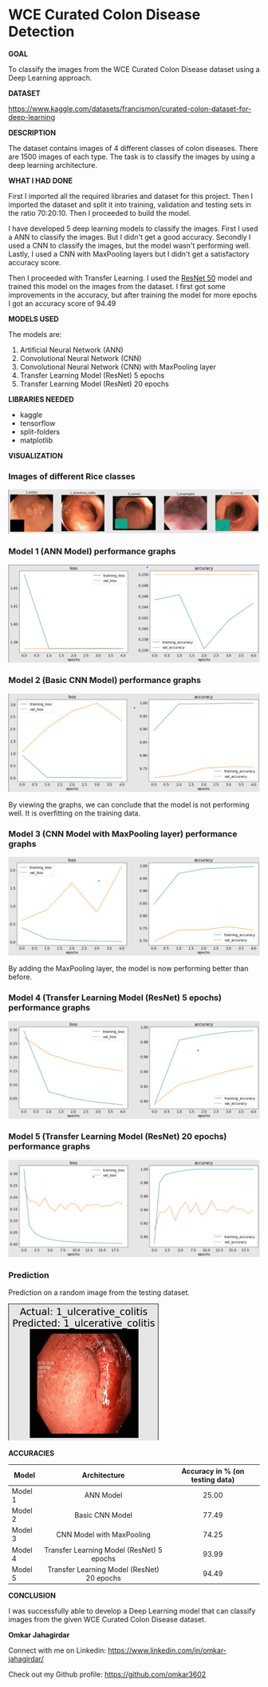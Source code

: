 # WCE Curated Colon Disease Detection

**GOAL**

To classify the images from the WCE Curated Colon Disease dataset using a Deep Learning approach.

**DATASET**

https://www.kaggle.com/datasets/francismon/curated-colon-dataset-for-deep-learning

**DESCRIPTION**

The dataset contains images of 4 different classes of colon diseases. There are 1500 images of each type. The task is to classify the images by using a deep learning architecture.

**WHAT I HAD DONE**

First I imported all the required libraries and dataset for this project. Then I imported the dataset and split it into training, validation and testing sets in the ratio 70:20:10. Then I proceeded to build the model. 

I have developed 5 deep learning models to classify the images. First I used a ANN to classify the images. But I didn't get a good accuracy. Secondly I used a CNN to classify the images, but the model wasn't performing well. Lastly, I used a CNN with MaxPooling layers but I didn't get a satisfactory accuracy score. 

Then I proceeded with Transfer Learning. I used the [ResNet 50](https://tfhub.dev/google/imagenet/resnet_v2_50/feature_vector/5) model and trained this model on the images from the dataset. I first got some improvements in the accuracy, but after training the model for more epochs I got an accuracy score of 94.49

**MODELS USED**

The models are:

1. Artificial Neural Network (ANN)
2. Convolutional Neural Network (CNN)
3. Convolutional Neural Network (CNN) with MaxPooling layer
4. Transfer Learning Model (ResNet) 5 epochs
5. Transfer Learning Model (ResNet) 20 epochs

**LIBRARIES NEEDED**

* kaggle
* tensorflow
* split-folders
* matplotlib

**VISUALIZATION**

### Images of different Rice classes
![Images of different Rice classes](../Images/images_from_dataset.png)

### Model 1 (ANN Model) performance graphs
![Model 1 (ANN Model) performance graphs](../Images/model_1_plot.png)

### Model 2 (Basic CNN Model) performance graphs
![Model 2 (Basic CNN Model) performance graphs](../Images/model_2_plot.png)

By viewing the graphs, we can conclude that the model is not performing well. It is overfitting on the training data.

### Model 3 (CNN Model with MaxPooling layer) performance graphs
![Model 3 (CNN Model with MaxPooling layer) performance graphs](../Images/model_3_plot.png)

By adding the MaxPooling layer, the model is now performing better than before.

### Model 4 (Transfer Learning Model (ResNet) 5 epochs) performance graphs
![Model 4 (Transfer Learning Model (ResNet) 5 epochs) performance graphs](../Images/model_4_plot.png)

### Model 5 (Transfer Learning Model (ResNet) 20 epochs) performance graphs
![Model 5 (Transfer Learning Model (ResNet) 20 epochs) performance graphs](../Images/model_5_plot.png)

### Prediction

Prediction on a random image from the testing dataset.

![Prediction](../Images/prediction.png)

**ACCURACIES**

| Model         | Architecture              | Accuracy in % (on testing data) |
| ------------- |:-------------------------:|:-------------:|
| Model 1       | ANN Model                 |25.00          |
| Model 2       | Basic CNN Model           |77.49          |
| Model 3       | CNN Model with MaxPooling |74.25          |
| Model 4       | Transfer Learning Model (ResNet) 5 epochs |93.99          |
| Model 5       | Transfer Learning Model (ResNet) 20 epochs |94.49          |

**CONCLUSION**

I was successfully able to develop a Deep Learning model that can classify images from the given WCE Curated Colon Disease dataset.

**Omkar Jahagirdar**

Connect with me on Linkedin: https://www.linkedin.com/in/omkar-jahagirdar/

Check out my Github profile: https://github.com/omkar3602
